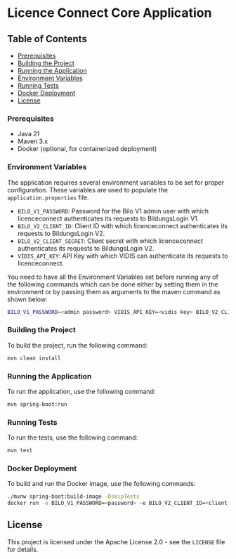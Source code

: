 # Licence Connect Core Application

## Table of Contents

- [Prerequisites](#prerequisites)
- [Building the Project](#building-the-project)
- [Running the Application](#running-the-application)
- [Environment Variables](#environment-variables)
- [Running Tests](#running-tests)
- [Docker Deployment](#docker-deployment)
- [License](#license)

### Prerequisites

- Java 21
- Maven 3.x
- Docker (optional, for containerized deployment)

### Environment Variables

The application requires several environment variables to be set for proper configuration. These variables are used to
populate the `application.properties` file.

- `BILO_V1_PASSWORD`: Password for the Bilo V1 admin user with which licenceconnect authenticates its requests to BildungsLogin V1.
- `BILO_V2_CLIENT_ID`: Client ID with which licenceconnect authenticates its requests to BildungsLogin V2.
- `BILO_V2_CLIENT_SECRET`: Client secret with which licenceconnect authenticates its requests to BildungsLogin V2.
- `VIDIS_API_KEY`: API Key with which VIDIS can authenticate its requests to licenceconnect.

You need to have all the Environment Variables set before running any of the following commands which can be done either
by setting them in the environment or by passing them as arguments to the maven command as shown below:

```sh
BILO_V1_PASSWORD=<admin password> VIDIS_API_KEY=<vidis key> BILO_V2_CLIENT_ID=<bilo client id> BILO_V2_CLIENT_SECRET=<bilo secret>  <COMMAND>
```

### Building the Project

To build the project, run the following command:

```sh
mvn clean install
```

### Running the Application

To run the application, use the following command:

```sh
mvn spring-boot:run
```

### Running Tests

To run the tests, use the following command:

```sh
mvn test
```

### Docker Deployment

To build and run the Docker image, use the following commands:

```sh
./mvnw spring-boot:build-image -DskipTests
docker run -e BILO_V1_PASSWORD=<password> -e BILO_V2_CLIENT_ID=<client_id> -e BILO_V2_CLIENT_SECRET=<client_secret> -e VIDIS_API_KEY=<api_key> -p 8080:8080 lc-core:latest
```

## License

This project is licensed under the Apache License 2.0 - see the `LICENSE` file for details.